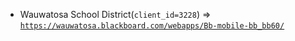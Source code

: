 - Wauwatosa School District(`client_id=3228`) => [`https://wauwatosa.blackboard.com/webapps/Bb-mobile-bb_bb60/`](https://wauwatosa.blackboard.com/webapps/Bb-mobile-bb_bb60/)
